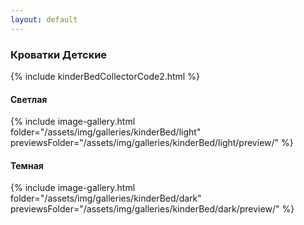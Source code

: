```yaml
---
layout: default
---
```


### Кроватки Детские

{% include kinderBedCollectorCode2.html %}

#### Светлая

{% include image-gallery.html folder="/assets/img/galleries/kinderBed/light" previewsFolder="/assets/img/galleries/kinderBed/light/preview/" %}

#### Темная

{% include image-gallery.html folder="/assets/img/galleries/kinderBed/dark" previewsFolder="/assets/img/galleries/kinderBed/dark/preview/" %}
